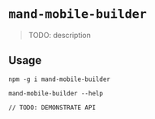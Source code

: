 # `mand-mobile-builder`

> TODO: description

## Usage

```
npm -g i mand-mobile-builder

mand-mobile-builder --help

// TODO: DEMONSTRATE API
```
